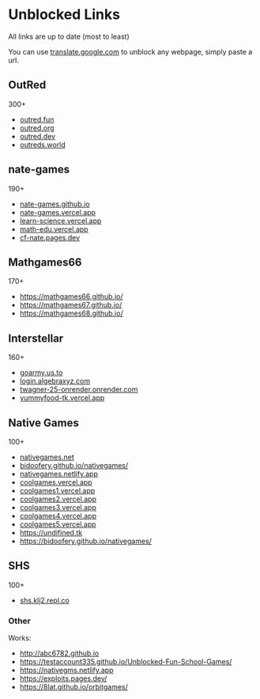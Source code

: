 # Unblocked Links
All links are up to date
(most to least)

You can use [translate.google.com](https://translate.google.com/) to unblock any webpage, simply paste a url.
## OutRed
300+
- [outred.fun](https://outred.fun)
- [outred.org](https://outred.org)
- [outred.dev](https://outred.dev)
- [outreds.world](https://outreds.world/)
## nate-games
190+
- [nate-games.github.io](https://nate-games.github.io)
- [nate-games.vercel.app](https://nate-games.vercel.app)
- [learn-science.vercel.app](https://learn-science.vercel.app)
- [math-edu.vercel.app](https://math-edu.vercel.app)
- [cf-nate.pages.dev](https://cf-nate.pages.dev)
## Mathgames66
170+
- https://mathgames66.github.io/
- https://mathgames67.github.io/
- https://mathgames68.github.io/

## Interstellar
160+
- [goarmy.us.to](https://goarmy.us.to/)
- [login.algebraxyz.com](https://login.algebraxyz.com)
- [twagner-25-onrender.onrender.com](https://twagner-25-onrender.onrender.com/)
- [yummyfood-tk.vercel.app](https://yummyfood-tk.vercel.app/)
## Native Games
100+
- [nativegames.net](https://nativegames.net)
- [bidoofery.github.io/nativegames/](https://bidoofery.github.io/nativegames/)
- [nativegames.netlify.app](https://nativegames.netlify.app)
- [coolgames.vercel.app](https://coolgames.vercel.app)
- [coolgames1.vercel.app](https://coolgames1.vercel.app)
- [coolgames2.vercel.app](https://coolgames2.vercel.app)
- [coolgames3.vercel.app](https://coolgames3.vercel.app)
- [coolgames4.vercel.app](https://coolgames4.vercel.app)
- [coolgames5.vercel.app](https://coolgames5.vercel.app)
- https://undifined.tk
- https://bidoofery.github.io/nativegames/

## SHS
100+
- [shs.klj2.repl.co](https://shs.klj2.repl.co/)
### Other

Works:

- http://abc6782.github.io
- https://testaccount335.github.io/Unblocked-Fun-School-Games/
- https://nativegms.netlify.app
- https://exploits.pages.dev/
- https://8lat.github.io/orbitgames/
